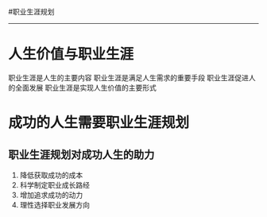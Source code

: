 #职业生涯规划 

---
# 人生价值与职业生涯
职业生涯是人生的主要内容
职业生涯是满足人生需求的重要手段
职业生涯促进人的全面发展
职业生涯是实现人生价值的主要形式

# 成功的人生需要职业生涯规划

## 职业生涯规划对成功人生的助力
1. 降低获取成功的成本
2. 科学制定职业成长路经
3. 增加追求成功的动力
4. 理性选择职业发展方向



